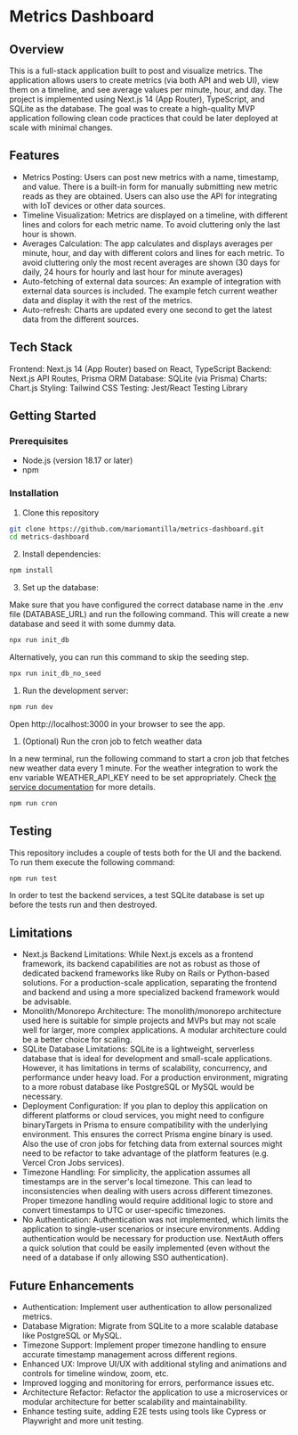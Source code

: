 # Metrics Dashboard

## Overview
This is a full-stack application built to post and visualize metrics. The application allows users to create metrics (via both API and web UI), view them on a timeline, and see average values per minute, hour, and day. The project is implemented using Next.js 14 (App Router), TypeScript, and SQLite as the database. The goal was to create a high-quality MVP application following clean code practices that could be later deployed at scale with minimal changes.

## Features
- Metrics Posting: Users can post new metrics with a name, timestamp, and value. There is a built-in form for manually submitting new metric reads as they are obtained. Users can also use the API for integrating with IoT devices or other data sources. 
- Timeline Visualization: Metrics are displayed on a timeline, with different lines and colors for each metric name. To avoid cluttering only the last hour is shown.
- Averages Calculation: The app calculates and displays averages per minute, hour, and day with different colors and lines for each metric. To avoid cluttering only the most recent averages are shown (30 days for daily, 24 hours for hourly and last hour for minute averages)
- Auto-fetching of external data sources: An example of integration with external data sources is included. The example fetch current weather data and display it with the rest of the metrics.
- Auto-refresh: Charts are updated every one second to get the latest data from the different sources.

## Tech Stack
Frontend: Next.js 14 (App Router) based on React, TypeScript
Backend: Next.js API Routes, Prisma ORM
Database: SQLite (via Prisma)
Charts: Chart.js
Styling: Tailwind CSS
Testing: Jest/React Testing Library

## Getting Started

### Prerequisites
- Node.js (version 18.17 or later)
- npm
  
### Installation
1. Clone this repository
```sh
git clone https://github.com/mariomantilla/metrics-dashboard.git
cd metrics-dashboard
```

2. Install dependencies:
```sh
npm install
```

3. Set up the database:

Make sure that you have configured the correct database name in the .env file (DATABASE_URL) and run the following command. This will create a new database and seed it with some dummy data. 
```sh
npx run init_db
```
Alternatively, you can run this command to skip the seeding step.
```sh
npx run init_db_no_seed
```

1. Run the development server:
```sh
npm run dev
```
Open http://localhost:3000 in your browser to see the app.

1. (Optional) Run the cron job to fetch weather data
   
In a new terminal, run the following command to start a cron job that fetches new weather data every 1 minute. For the weather integration to work the env variable WEATHER_API_KEY need to be set appropriately. Check [the service documentation](https://openweathermap.org/api) for more details.
```sh
npm run cron
```

## Testing
This repository includes a couple of tests both for the UI and the backend. To run them execute the following command:
```sh
npm run test
```
In order to test the backend services, a test SQLite database is set up before the tests run and then destroyed.  

## Limitations
- Next.js Backend Limitations: While Next.js excels as a frontend framework, its backend capabilities are not as robust as those of dedicated backend frameworks like Ruby on Rails or Python-based solutions. For a production-scale application, separating the frontend and backend and using a more specialized backend framework would be advisable.
- Monolith/Monorepo Architecture: The monolith/monorepo architecture used here is suitable for simple projects and MVPs but may not scale well for larger, more complex applications. A modular architecture could be a better choice for scaling.
- SQLite Database Limitations: SQLite is a lightweight, serverless database that is ideal for development and small-scale applications. However, it has limitations in terms of scalability, concurrency, and performance under heavy load. For a production environment, migrating to a more robust database like PostgreSQL or MySQL would be necessary.
- Deployment Configuration: If you plan to deploy this application on different platforms or cloud services, you might need to configure binaryTargets in Prisma to ensure compatibility with the underlying environment. This ensures the correct Prisma engine binary is used. Also the use of cron jobs for fetching data from external sources might need to be refactor to take advantage of the platform features (e.g. Vercel Cron Jobs services).
- Timezone Handling: For simplicity, the application assumes all timestamps are in the server's local timezone. This can lead to inconsistencies when dealing with users across different timezones. Proper timezone handling would require additional logic to store and convert timestamps to UTC or user-specific timezones. 
- No Authentication: Authentication was not implemented, which limits the application to single-user scenarios or insecure environments. Adding authentication would be necessary for production use. NextAuth offers a quick solution that could be easily implemented (even without the need of a database if only allowing SSO authentication).
  
## Future Enhancements
- Authentication: Implement user authentication to allow personalized metrics.
- Database Migration: Migrate from SQLite to a more scalable database like PostgreSQL or MySQL.
- Timezone Support: Implement proper timezone handling to ensure accurate timestamp management across different regions.
- Enhanced UX: Improve UI/UX with additional styling and animations and controls for timeline window, zoom, etc.
- Improved logging and monitoring for errors, performance issues etc.
- Architecture Refactor: Refactor the application to use a microservices or modular architecture for better scalability and maintainability.
- Enhance testing suite, adding E2E tests using tools like Cypress or Playwright and more unit testing.
  